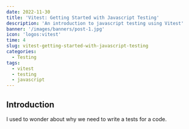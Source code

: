 ```yaml
---
date: 2022-11-30
title: 'Vitest: Getting Started with Javascript Testing'
description: 'An introduction to javascript testing using Vitest'
banner: '/images/banners/post-1.jpg'
icon: 'logos:vitest'
time: 4
slug: vitest-getting-started-with-javascript-testing
categories:
  - Testing
tags:
  - vitest
  - testing
  - javascript
---
```


## Introduction
I used to wonder about why we need to write a tests for a code.